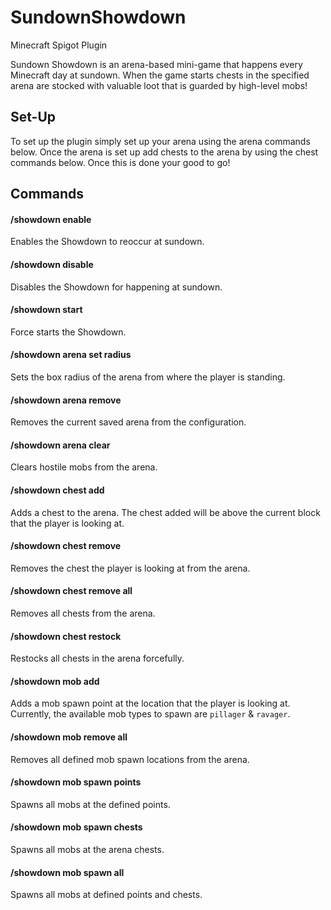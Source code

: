 # SundownShowdown
Minecraft Spigot Plugin

Sundown Showdown is an arena-based mini-game that happens every Minecraft day at sundown. When the game starts chests in the specified arena are stocked with valuable loot that is guarded by high-level mobs!

## Set-Up
To set up the plugin simply set up your arena using the arena commands below. Once the arena is set up add chests to the arena by using the chest commands below. Once this is done your good to go!

## Commands
#### /showdown enable
Enables the Showdown to reoccur at sundown.

#### /showdown disable
Disables the Showdown for happening at sundown.

#### /showdown start
Force starts the Showdown.

#### /showdown arena set radius <radius>
Sets the box radius of the arena from where the player is standing.

#### /showdown arena remove
Removes the current saved arena from the configuration.

#### /showdown arena clear
Clears hostile mobs from the arena.

#### /showdown chest add
Adds a chest to the arena. The chest added will be above the current block that the player is looking at.

#### /showdown chest remove
Removes the chest the player is looking at from the arena.

#### /showdown chest remove all
Removes all chests from the arena.

#### /showdown chest restock
Restocks all chests in the arena forcefully.

#### /showdown mob add <mob type>
Adds a mob spawn point at the location that the player is looking at. Currently, the available mob types to spawn are `pillager` & `ravager`.

#### /showdown mob remove all
Removes all defined mob spawn locations from the arena.

#### /showdown mob spawn points
Spawns all mobs at the defined points.

#### /showdown mob spawn chests
Spawns all mobs at the arena chests.

#### /showdown mob spawn all
Spawns all mobs at defined points and chests.
